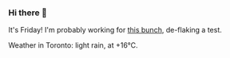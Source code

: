 ### Hi there :wave:

It's Friday! I'm probably working for [this bunch](https://github.com/kohofinancial), de-flaking a test.

Weather in Toronto: light rain, at +16°C.
